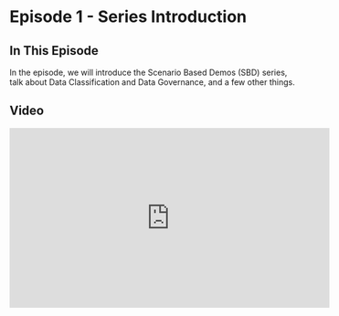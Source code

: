 # Episode 1 - Series Introduction

## In This Episode

In the episode, we will introduce the Scenario Based Demos (SBD) series, talk about Data Classification and Data Governance, and a few other things.

## Video

<iframe width="560" height="315" src="https://www.youtube-nocookie.com/embed/HiyH0J-6zgc" title="YouTube video player" frameborder="0" allow="accelerometer; autoplay; clipboard-write; encrypted-media; gyroscope; picture-in-picture" allowfullscreen></iframe>
